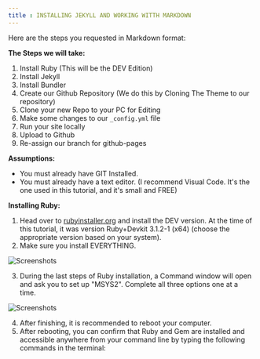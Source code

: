 ```yaml
---
title : INSTALLING JEKYLL AND WORKING WITTH MARKDOWN
---
```



Here are the steps you requested in Markdown format:

**The Steps we will take:**
1. Install Ruby (This will be the DEV Edition)
2. Install Jekyll
3. Install Bundler
4. Create our Github Repository (We do this by Cloning The Theme to our repository)
5. Clone your new Repo to your PC for Editing
6. Make some changes to our `_config.yml` file
7. Run your site locally
8. Upload to Github
9. Re-assign our branch for github-pages

**Assumptions:**
- You must already have GIT Installed.
- You must already have a text editor. (I recommend Visual Code. It's the one used in this tutorial, and it's small and FREE)

**Installing Ruby:**
1. Head over to [rubyinstaller.org](https://rubyinstaller.org) and install the DEV version. At the time of this tutorial, it was version Ruby+Devkit 3.1.2-1 (x64) (choose the appropriate version based on your system).
2. Make sure you install EVERYTHING.

![Screenshots](ruby_installation.png)

3. During the last steps of Ruby installation, a Command window will open and ask you to set up "MSYS2". Complete all three options one at a time.

![Screenshots](ruby_msys2_setup.png)

4. After finishing, it is recommended to reboot your computer.
5. After rebooting, you can confirm that Ruby and Gem are installed and accessible anywhere from your command line by typing the following commands in the terminal:

